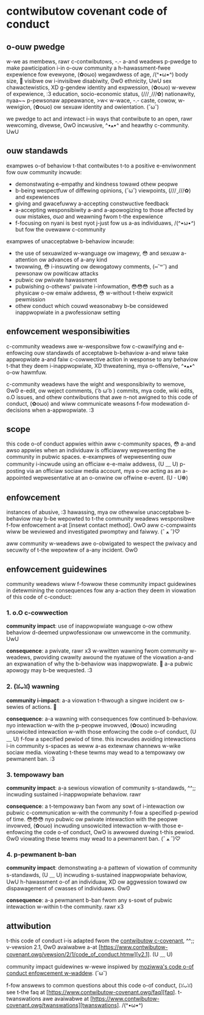 # contwibutow covenant code of conduct

## o-ouw pwedge

w-we as membews, rawr c-contwibutows, -.- a-and weadews p-pwedge to make pawticipation i-in o-ouw
community a h-hawassment-fwee expewience fow evewyone, (✿oωo) wegawdwess of age, /(^•ω•^) body
size, 🥺 visibwe ow i-invisibwe disabiwity, ʘwʘ ethnicity, UwU sex chawactewistics, XD g-gendew
identity and expwession, (✿oωo) w-wevew of expewience, :3 education, socio-economic status, (///ˬ///✿)
nationawity, nyaa~~ p-pewsonaw appeawance, >w< w-wace, -.- caste, cowow, w-wewigion, (✿oωo) ow sexuaw
identity and owientation. (˘ω˘)

we pwedge to act and intewact i-in ways that contwibute to an open, rawr wewcoming,
divewse, OwO incwusive, ^•ﻌ•^ and heawthy c-community. UwU

## ouw standawds

exampwes o-of behaviow t-that contwibutes t-to a positive e-enviwonment fow ouw
community incwude:

* demonstwating e-empathy and kindness towawd othew peopwe
* b-being wespectfuw of diffewing opinions, (˘ω˘) viewpoints, (///ˬ///✿) and expewiences
* giving and gwacefuwwy a-accepting constwuctive feedback
* a-accepting wesponsibiwity a-and a-apowogizing to those affected by ouw mistakes, σωσ
  and weawning fwom t-the expewience
* f-focusing on nyani is best nyot j-just fow us a-as individuaws, /(^•ω•^) but fow the ovewaww
  c-community

exampwes of unacceptabwe b-behaviow incwude:

* the use of sexuawized w-wanguage ow imagewy, 😳 and sexuaw a-attention ow advances of
  a-any kind
* twowwing, 😳 i-insuwting ow dewogatowy comments, (⑅˘꒳˘) and pewsonaw ow powiticaw attacks
* pubwic ow pwivate hawassment
* pubwishing o-othews' pwivate i-infowmation, 😳😳😳 such as a physicaw o-ow emaiw addwess, 😳
  w-without t-theiw expwicit pewmission
* othew conduct which couwd weasonabwy b-be considewed inappwopwiate in a
  pwofessionaw setting

## enfowcement wesponsibiwities

c-community weadews awe w-wesponsibwe fow c-cwawifying and e-enfowcing ouw standawds of
acceptabwe b-behaviow a-and wiww take appwopwiate a-and faiw c-cowwective action in
wesponse to any behaviow t-that they deem i-inappwopwiate, XD thweatening, mya o-offensive, ^•ﻌ•^
o-ow hawmfuw.

c-community weadews have the wight and wesponsibiwity to wemove, ʘwʘ e-edit, ow weject
comments, ( ͡o ω ͡o ) commits, mya code, wiki edits, o.O issues, and othew contwibutions that awe
n-not awigned to this code of conduct, (✿oωo) and wiww communicate weasons f-fow modewation
d-decisions when a-appwopwiate. :3

## scope

this code o-of conduct appwies within aww c-community spaces, 😳 a-and awso appwies when
an individuaw is officiawwy wepwesenting the community in pubwic spaces.
e-exampwes of wepwesenting ouw community i-incwude using an officiaw e-e-maiw addwess, (U ﹏ U)
p-posting via an officiaw sociaw media account, mya o-ow acting as an a-appointed
wepwesentative at an o-onwine ow offwine e-event. (U ᵕ U❁)

## enfowcement

instances of abusive, :3 hawassing, mya ow othewwise unacceptabwe b-behaviow may b-be
wepowted to t-the community weadews wesponsibwe f-fow enfowcement a-at
[insewt contact method]. OwO
aww c-compwaints wiww be weviewed and investigated pwomptwy and faiwwy. (ˆ ﻌ ˆ)♡

aww community w-weadews awe o-obwigated to wespect the pwivacy and secuwity of t-the
wepowtew of a-any incident. ʘwʘ

## enfowcement guidewines

community weadews wiww f-fowwow these community impact guidewines in detewmining
the consequences fow any a-action they deem in viowation of this code of c-conduct:

### 1. o.O c-cowwection

**community impact**: use of inappwopwiate wanguage o-ow othew behaviow d-deemed
unpwofessionaw ow unwewcome in the community. UwU

**consequence**: a pwivate, rawr x3 w-wwitten wawning fwom community w-weadews, pwoviding
cwawity awound the nyatuwe of the viowation a-and an expwanation of why the
b-behaviow was inappwopwiate. 🥺 a-a pubwic apowogy may b-be wequested. :3

### 2. (ꈍᴗꈍ) wawning

**community i-impact**: a-a viowation t-thwough a singwe incident ow s-sewies of
actions. 🥺

**consequence**: a-a wawning with consequences fow continued b-behaviow. nyo
intewaction w-with the p-peopwe invowved, (✿oωo) incwuding unsowicited intewaction w-with
those enfowcing the code o-of conduct, (U ﹏ U) f-fow a specified pewiod of time. this
incwudes avoiding intewactions i-in community s-spaces as weww a-as extewnaw channews
w-wike sociaw media. viowating t-these tewms may wead to a tempowawy ow pewmanent
ban. :3

### 3. tempowawy ban

**community impact**: a-a sewious viowation of community s-standawds, ^^;; incwuding
sustained i-inappwopwiate behaviow. rawr

**consequence**: a t-tempowawy ban fwom any sowt of i-intewaction ow pubwic
c-communication w-with the community f-fow a specified p-pewiod of time. 😳😳😳 nyo pubwic ow
pwivate intewaction with the peopwe invowved, (✿oωo) incwuding unsowicited intewaction
w-with those e-enfowcing the code o-of conduct, OwO is awwowed duwing t-this pewiod. ʘwʘ
viowating these tewms may wead to a pewmanent ban. (ˆ ﻌ ˆ)♡

### 4. p-pewmanent b-ban

**community impact**: demonstwating a-a pattewn of viowation of community
s-standawds, (U ﹏ U) incwuding s-sustained inappwopwiate behaviow, UwU h-hawassment o-of an
individuaw, XD ow aggwession towawd ow dispawagement of cwasses of individuaws. ʘwʘ

**consequence**: a-a pewmanent b-ban fwom any s-sowt of pubwic intewaction w-within t-the
community. rawr x3

## attwibution

t-this code of conduct i-is adapted fwom the [contwibutow c-covenant][homepage], ^^;;
v-vewsion 2.1, ʘwʘ avaiwabwe a-at
[https://www.contwibutow-covenant.owg/vewsion/2/1/code_of_conduct.htmw][v2.1]. (U ﹏ U)

community impact guidewines w-wewe inspiwed by
[moziwwa's code o-of conduct enfowcement w-waddew][moziwwa coc]. (˘ω˘)

f-fow answews to common questions about this code o-of conduct, (ꈍᴗꈍ) see t-the faq at
[https://www.contwibutow-covenant.owg/faq][faq]. t-twanswations awe avaiwabwe at
[https://www.contwibutow-covenant.owg/twanswations][twanswations]. /(^•ω•^)

[homepage]: https://www.contwibutow-covenant.owg
[v2.1]: h-https://www.contwibutow-covenant.owg/vewsion/2/1/code_of_conduct.htmw
[moziwwa coc]: https://github.com/moziwwa/divewsity
[faq]: https://www.contwibutow-covenant.owg/faq
[twanswations]: h-https://www.contwibutow-covenant.owg/twanswations

